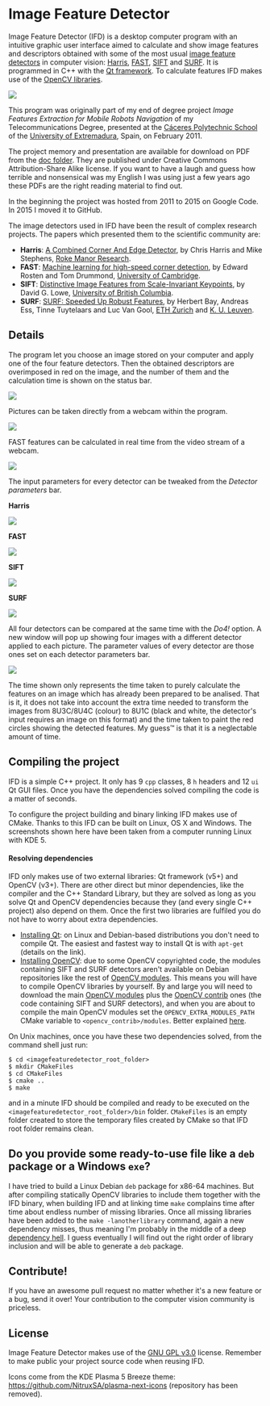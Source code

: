 # Image Feature Detector

Image Feature Detector (IFD) is a desktop computer program with an intuitive graphic user interface aimed to calculate and show image features and descriptors obtained with some of the most usual [image feature detectors](https://en.wikipedia.org/wiki/Feature_detection_%28computer_vision%29) in computer vision: [Harris](https://en.wikipedia.org/wiki/Harris_affine_region_detector), [FAST](https://en.wikipedia.org/wiki/Features_from_accelerated_segment_test), [SIFT](https://en.wikipedia.org/wiki/Scale-invariant_feature_transform) and [SURF](https://en.wikipedia.org/wiki/Speeded_up_robust_features). It is programmed in C++ with the [Qt framework](http://qt.io). To calculate features IFD makes use of the [OpenCV libraries](http://opencv.org).

<img align="center" src="https://github.com/AntonioRedondo/ImageFeatureDetector/raw/master/readmeImages/mainWindow.png" />

This program was originally part of my end of degree project _Image Features Extraction for Mobile Robots Navigation_ of my Telecommunications Degree, presented at the [Cáceres Polytechnic School](https://www.unex.es/conoce-la-uex/centros/epcc) of the [University of Extremadura](http://www.unex.es), Spain, on February 2011.

The project memory and presentation are available for download on PDF from the [doc folder](http://github.com/AntonioRedondo/ImageFeatureDetector/tree/master/doc). They are published under Creative Commons Attribution-Share Alike license. If you want to have a laugh and guess how terrible and nonsensical was my English I was using just a few years ago these PDFs are the right reading material to find out.

In the beginning the project was hosted from 2011 to 2015 on Google Code. In 2015 I moved it to GitHub.

The image detectors used in IFD have been the result of complex research projects. The papers which presented them to the scientific community are:

-  **Harris**: [A Combined Corner And Edge Detector](http://www.bmva.org/bmvc/1988/avc-88-023.pdf), by Chris Harris and Mike Stephens, [Roke Manor Research](http://roke.co.uk).
-  **FAST**: [Machine learning for high-speed corner detection](http://www.edwardrosten.com/work/fast.html), by Edward Rosten and Tom Drummond, [University of Cambridge](http://cam.ac.uk).
-  **SIFT**: [Distinctive Image Features from Scale-Invariant Keypoints](http://www.cs.ubc.ca/~lowe/papers/ijcv04.pdf), by David G. Lowe, [University of British Columbia](http://ubc.ca).
-  **SURF**: [SURF: Speeded Up Robust Features](http://www.vision.ee.ethz.ch/~surf/), by Herbert Bay, Andreas Ess, Tinne Tuytelaars and Luc Van Gool, [ETH Zurich](http://ethz.ch) and [K. U. Leuven](http://kuleuven.be).



## Details

The program let you choose an image stored on your computer and apply one of the four feature detectors. Then the obtained descriptors are overimposed in red on the image, and the number of them and the calculation time is shown on the status bar.

<img align="center" src="https://github.com/AntonioRedondo/ImageFeatureDetector/raw/master/readmeImages/startup.png" />

Pictures can be taken directly from a webcam within the program.

<img align="center" src="https://github.com/AntonioRedondo/ImageFeatureDetector/raw/master/readmeImages/captureWebcam.png" />

FAST features can be calculated in real time from the video stream of a webcam.

<img align="center" src="https://github.com/AntonioRedondo/ImageFeatureDetector/raw/master/readmeImages/fastRT.png" />

The input parameters for every detector can be tweaked from the _Detector parameters_ bar.

**Harris**

<img align="center" src="https://github.com/AntonioRedondo/ImageFeatureDetector/raw/master/readmeImages/barHarris.png" />

**FAST**

<img align="center" src="https://github.com/AntonioRedondo/ImageFeatureDetector/raw/master/readmeImages/barFast.png" />

**SIFT**

<img align="center" src="https://github.com/AntonioRedondo/ImageFeatureDetector/raw/master/readmeImages/barSift.png" />

**SURF**

<img align="center" src="https://github.com/AntonioRedondo/ImageFeatureDetector/raw/master/readmeImages/barSurf.png" />

All four detectors can be compared at the same time with the _Do4!_ option. A new window will pop up showing four images with a different detector applied to each picture. The parameter values of every detector are those ones set on each detector parameters bar.

<img align="center" src="https://github.com/AntonioRedondo/ImageFeatureDetector/raw/master/readmeImages/do4.png" />

The time shown only represents the time taken to purely calculate the features on an image which has already been prepared to be analised. That is it, it does not take into account the extra time needed to transform the images from 8U3C/8U4C (colour) to 8U1C (black and white, the detector's input requires an image on this format) and the time taken to paint the red circles showing the detected features. My guess™ is that it is a neglectable amount of time.



## Compiling the project

IFD is a simple C++ project. It only has 9 `cpp` classes, 8 `h` headers and 12 `ui` Qt GUI files. Once you have the dependencies solved compiling the code is a matter of seconds.

To configure the project building and binary linking IFD makes use of CMake. Thanks to this IFD can be built on Linux, OS X and Windows. The screenshots shown here have been taken from a computer running Linux with KDE 5.

#### Resolving dependencies

IFD only makes use of two external libraries: Qt framework (v5+) and OpenCV (v3+). There are other direct but minor dependencies, like the compiler and the C++ Standard Library, but they are solved as long as you solve Qt and OpenCV dependencies because they (and every single C++ project) also depend on them. Once the first two libraries are fulfiled you do not have to worry about extra dependencies.

- [Installing Qt](http://doc.qt.io/qt-5/linux.html): on Linux and Debian-based distributions you don't need to compile Qt. The easiest and fastest way to install Qt is with `apt-get` (details on the link).
- [Installing OpenCV](http://opencv.org/quickstart.html): due to some OpenCV copyrighted code, the modules containing SIFT and SURF detectors aren't available on Debian repositories like the rest of [OpenCV modules](https://packages.debian.org/search?keywords=opencv). This means you will have to compile OpenCV libraries by yourself. By and large you will need to download the main [OpenCV modules](https://github.com/Itseez/opencv) plus the [OpenCV contrib](https://github.com/Itseez/opencv_contrib) ones (the code containing SIFT and SURF detectors), and when you are about to compile the main OpenCV modules set the `OPENCV_EXTRA_MODULES_PATH` CMake variable to `<opencv_contrib>/modules`. Better explained [here](https://github.com/Itseez/opencv_contrib).

On Unix machines, once you have these two dependencies solved, from the command shell just run:

```
$ cd <imagefeaturedetector_root_folder>
$ mkdir CMakeFiles
$ cd CMakeFiles
$ cmake ..
$ make
```

and in a minute IFD should be compiled and ready to be executed on the `<imagefeaturedetector_root_folder>/bin` folder. `CMakeFiles` is an empty folder created to store the temporary files created by CMake so that IFD root folder remains clean.



## Do you provide some ready-to-use file like a `deb` package or a Windows `exe`?

I have tried to build a Linux Debian `deb` package for x86-64 machines. But after compiling statically OpenCV libraries to include them together with the IFD binary, when building IFD and at linking time `make` complains time after time about endless number of missing libraries. Once all missing libraries have been added to the `make -lanotherlibrary` command, again a new dependency misses, thus meaning I'm probably in the middle of a deep [dependency hell](https://en.wikipedia.org/wiki/Dependency_hell). I guess eventually I will find out the right order of library inclusion and will be able to generate a `deb` package.



## Contribute!

If you have an awesome pull request no matter whether it's a new feature or a bug, send it over! Your contribution to the computer vision community is priceless.



## License

Image Feature Detector makes use of the [GNU GPL v3.0](http://choosealicense.com/licenses/gpl-3.0/) license. Remember to make public your project source code when reusing IFD.

Icons come from the KDE Plasma 5 Breeze theme: https://github.com/NitruxSA/plasma-next-icons (repository has been removed).
